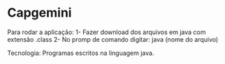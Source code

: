 # Capgemini
Para rodar a aplicação: 
1- Fazer download dos arquivos em java com extensão .class
2- No promp de comando digitar: java (nome do arquivo)

Tecnologia: Programas escritos na linguagem java.
